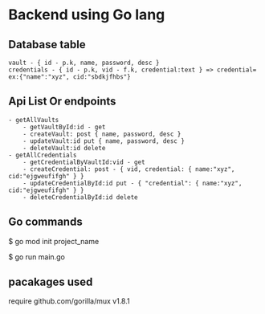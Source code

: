 # Backend using Go lang

## Database table

    vault - { id - p.k, name, password, desc }
    credentials - { id - p.k, vid - f.k, credential:text } => credential= ex:{"name":"xyz", cid:"sbdkjfhbs"}

## Api List Or endpoints

    - getAllVaults
        - getVaultById:id - get
        - createVault: post { name, password, desc }
        - updateVault:id put { name, password, desc }
        - deleteVault:id delete
    - getAllCredentials
        - getCredentialByVaultId:vid - get
        - createCredential: post - { vid, credential: { name:"xyz", cid:"ejgweufifgh" } }
        - updateCredentialById:id put - { "credential": { name:"xyz", cid:"ejgweufifgh" } }
        - deleteCredentialById:id delete 

## Go commands

$ go mod init project_name

$ go run main.go

## pacakages used

require github.com/gorilla/mux v1.8.1 